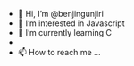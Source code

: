 - 👋 Hi, I’m @benjingunjiri
- 👀 I’m interested in Javascript
- 🌱 I’m currently learning C
-
- 📫 How to reach me ...

<!---
benjingunjiri/benjingunjiri is a ✨ special ✨ repository because its `README.md` (this file) appears on your GitHub profile.
You can click the Preview link to take a look at your changes.
--->
